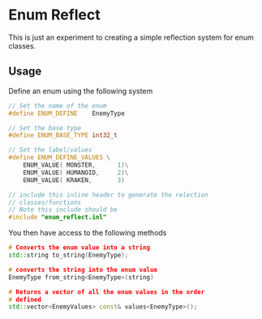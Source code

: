 # Enum Reflect

This is just an experiment to creating a simple reflection system for enum classes.


## Usage

Define an enum using the following system

```C++
// Set the name of the enum
#define ENUM_DEFINE    EnemyType

// Set the base type
#define ENUM_BASE_TYPE int32_t

// Set the label/values
#define ENUM_DEFINE_VALUES \
    ENUM_VALUE( MONSTER,      1)\
    ENUM_VALUE( HUMANOID,     2)\
    ENUM_VALUE( KRAKEN,       3)

// include this inline header to generate the relection
// classes/functions
// Note this include should be
#include "enum_reflect.inl"

```

You then have access to the following methods

```c++
# Converts the enum value into a string
std::string to_string(EnemyType);

# converts the string into the enum value
EnemyType from_string<EnemyType>(string)

# Returns a vector of all the enum values in the order
# defined
std::vector<EnemyValues> const& values<EnemyType>();
```
